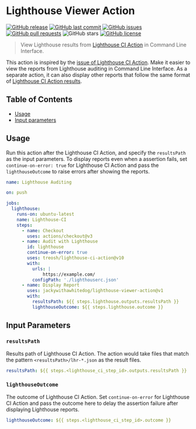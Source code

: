 # Lighthouse Viewer Action

[![GitHub release](https://img.shields.io/github/v/release/JackywithaWhiteDog/lighthouse-viewer-action?style=flat-square)](https://github.com/JackywithaWhiteDog/lighthouse-viewer-action/releases) [![GitHub last commit](https://img.shields.io/github/last-commit/JackywithaWhiteDog/lighthouse-viewer-action?style=flat-square)](https://github.com/JackywithaWhiteDog/lighthouse-viewer-action/commits/main) [![GitHub issues](https://img.shields.io/github/issues/JackywithaWhiteDog/lighthouse-viewer-action?style=flat-square)](https://github.com/JackywithaWhiteDog/lighthouse-viewer-action/issues) [![GitHub pull requests](https://img.shields.io/github/issues-pr/JackywithaWhiteDog/lighthouse-viewer-action?style=flat-square)](https://github.com/JackywithaWhiteDog/lighthouse-viewer-action/pulls) ![GitHub stars](https://img.shields.io/github/stars/JackywithaWhiteDog/lighthouse-viewer-action?style=flat-square) [![GitHub license](https://img.shields.io/github/license/JackywithaWhiteDog/lighthouse-viewer-action?style=flat-square)](https://github.com/JackywithaWhiteDog/lighthouse-viewer-action/blob/main/LICENSE)

> View Lighthouse results from [Lighthouse CI Action](https://github.com/treosh/lighthouse-ci-action) in Command Line Interface.

This action is inspired by the [issue of Lighthouse CI Action](https://github.com/treosh/lighthouse-ci-action/issues/2). Make it easier to view the reports from Lighthouse auditing in Command Line Interface. As a separate action, it can also display other reports that follow the same format of [Lighthouse CI Action results](https://github.com/treosh/lighthouse-ci-action#resultspath).

## Table of Contents

- [Usage](#usage)
- [Input parameters](#input-parameters)

## Usage

Run this action after the Lighthouse CI Action, and specify the `resultsPath` as the input parameters. To display reports even when a assertion fails, set `continue-on-error: true` for Lighthouse CI Action and pass the `lighthouseOutcome` to raise errors after showing the reports.

```yml
name: Lighthouse Auditing

on: push

jobs:
  lighthouse:
    runs-on: ubuntu-latest
    name: Lighthouse-CI
    steps:
      - name: Checkout
        uses: actions/checkout@v3
      - name: Audit with Lighthouse
        id: lighthouse
        continue-on-error: true
        uses: treosh/lighthouse-ci-action@v10
        with:
          urls: |
              https://example.com/
          configPath: './lighthouserc.json'
      - name: Display Report
        uses: jackywithawhitedog/lighthouse-viewer-action@v1
        with:
          resultsPath: ${{ steps.lighthouse.outputs.resultsPath }}
          lighthouseOutcome: ${{ steps.lighthouse.outcome }}
```

## Input Parameters

### `resultsPath`

Results path of Lighthouse CI Action. The action would take files that match the pattern `<resultsPath>/lhr-*.json` as the result files.

```yml
resultsPath: ${{ steps.<lighthouse_ci_step_id>.outputs.resultsPath }}
```

### `lighthouseOutcome`

The outcome of Lighthouse CI Action. Set `continue-on-error` for Lighthouse CI Action and pass the outcome here to delay the assertion failure after displaying Lighthouse reports.

```yml
lighthouseOutcome: ${{ steps.<lighthouse_ci_step_id>.outcome }}
```
